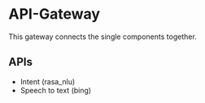 # API-Gateway

This gateway connects the single components together.

## APIs

* Intent (rasa_nlu)
* Speech to text (bing)

